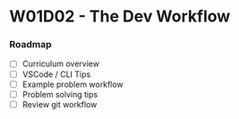# W01D02 - The Dev Workflow

### Roadmap
- [ ] Curriculum overview
- [ ] VSCode / CLI Tips
- [ ] Example problem workflow
- [ ] Problem solving tips
- [ ] Review git workflow
